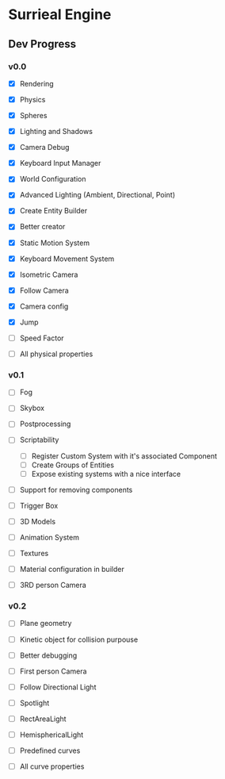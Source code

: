 # Surrieal Engine

## Dev Progress

### v0.0

- [x] Rendering
- [x] Physics
- [x] Spheres
- [x] Lighting and Shadows
- [x] Camera Debug

- [x] Keyboard Input Manager
- [x] World Configuration
- [x] Advanced Lighting (Ambient, Directional, Point)
- [x] Create Entity Builder
- [x] Better creator

- [x] Static Motion System
- [x] Keyboard Movement System
- [x] Isometric Camera
- [x] Follow Camera
- [x] Camera config

- [x] Jump
- [ ] Speed Factor
- [ ] All physical properties

### v0.1

- [ ] Fog
- [ ] Skybox
- [ ] Postprocessing

- [ ] Scriptability
  - [ ] Register Custom System with it's associated Component
  - [ ] Create Groups of Entities
  - [ ] Expose existing systems with a nice interface
- [ ] Support for removing components
- [ ] Trigger Box

- [ ] 3D Models
- [ ] Animation System
- [ ] Textures
- [ ] Material configuration in builder
- [ ] 3RD person Camera

### v0.2

- [ ] Plane geometry
- [ ] Kinetic object for collision purpouse
- [ ] Better debugging

- [ ] First person Camera
- [ ] Follow Directional Light

- [ ] Spotlight
- [ ] RectAreaLight
- [ ] HemisphericalLight
- [ ] Predefined curves
- [ ] All curve properties
